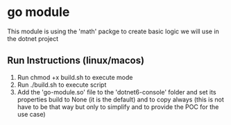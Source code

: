 # go module

This module is using the 'math' packge to create basic logic we will use in the dotnet project

## Run Instructions (linux/macos)

1) Run chmod +x build.sh to execute mode
2) Run ./build.sh to execute script
3) Add the 'go-module.so' file to the 'dotnet6-console' folder and set its properties build to None (it is the default) and to copy always (this is not have to be that way but only to simplify and to provide the POC for the use case)
